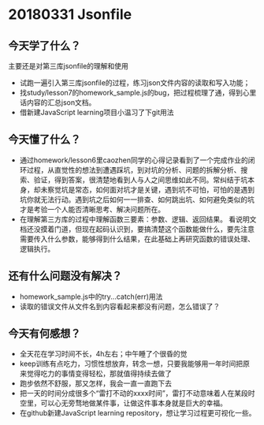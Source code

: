 # 20180331 Jsonfile
## 今天学了什么？
主要还是对第三库jsonfile的理解和使用
- 试跑一遍引入第三库jsonfile的过程，练习json文件内容的读取和写入功能；
- 找study/lesson7的homework_sample.js的bug，把过程梳理了通，得到心里话内容的汇总json文档。
- 借新建JavaScript learning项目小温习了下git用法

## 今天懂了什么？
- 通过homework/lesson6里caozhen同学的心得记录看到了一个完成作业的闭环过程，从直觉性的想法到遭遇踩坑，到对坑的分析、问题的拆解分析、搜索、验证，得到答案，很清楚地看到人与人之间思维如此不同。常纠结于坑本身，却未察觉坑是常态，如何面对坑才是关键，遇到坑不可怕，可怕的是遇到坑你就无法行动。遇到坑之后如何一一排查、如何跳出坑、如何避免类似的坑才是考验一个人能否清晰思考、解决问题所在。
- 在理解第三方库的过程中理解函数三要素：参数、逻辑、返回结果。
看说明文档还没摸着门道，但现在起码认识到，要搞清楚这个函数能做什么，要先注意需要传入什么参数，能够得到什么结果，在此基础上再研究函数的错误处理、逻辑执行。

## 还有什么问题没有解决？
- homework_sample.js中的try...catch(err)用法
- 读取的错误文件从文件名到内容看起来都没有问题，怎么错误了？

## 今天有何感想？
- 全天花在学习时间不长，4h左右；中午睡了个很昏的觉
- keep训练有点吃力，习惯性想放弃，转念一想，只要我能够用一年时间把原来觉得吃力的事情变得轻松，那就值得持续去做了
- 跑步依然不舒服，那又怎样，我会一直一直跑下去
- 把一天的时间分成很多个“雷打不动的xxxx时间”，雷打不动意味着人在某段时空里，可以心无旁骛地做某件事，让做这件事本身就是巨大的幸福。
- 在github新建JavaScript learning repository，想让学习过程更可视化一些。
